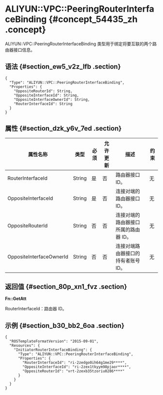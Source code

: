 # ALIYUN::VPC::PeeringRouterInterfaceBinding {#concept_54435_zh .concept}

ALIYUN::VPC::PeeringRouterInterfaceBinding 类型用于绑定将要互联的两个路由器接口信息。

## 语法 {#section_ew5_v2z_lfb .section}

``` {#codeblock_efu_1eq_p6u .language-json}
{
  "Type": "ALIYUN::VPC::PeeringRouterInterfaceBinding",
  "Properties": {
    "OppositeRouterId": String,
    "OppositeInterfaceId": String,
    "OppositeInterfaceOwnerId": String,
    "RouterInterfaceId": String
  }
}
```

## 属性 {#section_dzk_y6v_7ed .section}

|属性名称|类型|必须|允许更新|描述|约束|
|----|--|--|----|--|--|
|RouterInterfaceId|String|是|否|路由器接口 ID。|无|
|OppositeInterfaceId|String|是|否|连接对端的路由器接口 ID。|无|
|OppositeRouterId|String|否|否|连接对端的路由器接口所属的路由器 ID。|无|
|OppositeInterfaceOwnerId|String|否|否|连接对端路由器接口的持有者账号ID。|无|

## 返回值 {#section_80p_xn1_fvz .section}

**Fn::GetAtt**

RouterInterfaceId：路由器 ID。

## 示例 {#section_b30_bb2_6oa .section}

``` {#codeblock_efu_1eq_p6u .language-json}
{
  "ROSTemplateFormatVersion": "2015-09-01",
  "Resources": {
    "InitiatorRouterInterfaceBinding": {
      "Type": "ALIYUN::VPC::PeeringRouterInterfaceBinding",
      "Properties": {
        "RouterInterfaceId": "ri-2zedgo0ih64g1me29****",
        "OppositeInterfaceId": "ri-2zex1tkyym98pjaor****",
        "OppositeRouterId": "vrt-2zexb35tzoriu0286****"
      }
    }
  }
}
```

